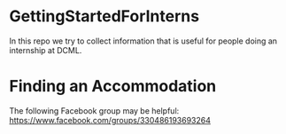 
# GettingStartedForInterns

In this repo we try to collect information that is useful for people doing an internship at DCML.

# Finding an Accommodation

The following Facebook group may be helpful: https://www.facebook.com/groups/330486193693264
